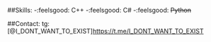 ##Skills:
-:feelsgood: C++
-:feelsgood: C#
-:feelsgood: ~~Python~~

##Contact:
tg: [@I_DONT_WANT_TO_EXIST]https://t.me/I_DONT_WANT_TO_EXIST

<!---
L140-beep/L140-beep is a ✨ special ✨ repository because its `README.md` (this file) appears on your GitHub profile.
You can click the Preview link to take a look at your changes.
--->
